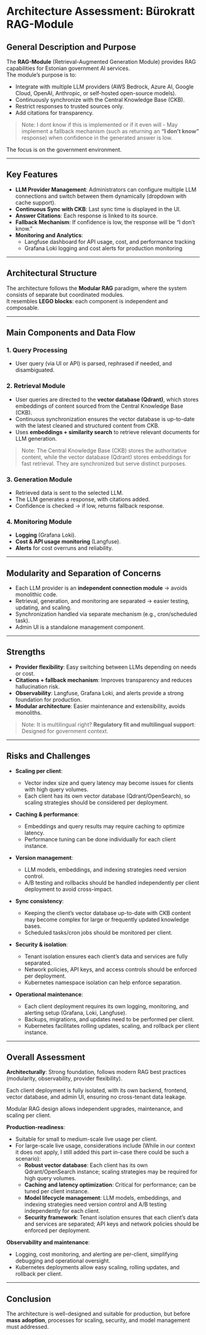 # Architecture Assessment: Bürokratt RAG-Module

## General Description and Purpose

The **RAG-Module** (Retrieval-Augmented Generation Module) provides RAG capabilities for Estonian government AI services.  
The module’s purpose is to:

- Integrate with multiple LLM providers (AWS Bedrock, Azure AI, Google Cloud, OpenAI, Anthropic, or self-hosted open-source models).
- Continuously synchronize with the Central Knowledge Base (CKB).
- Restrict responses to trusted sources only.
- Add citations for transparency.
>Note: I dont know if this is implemented or if it even will - May implement a fallback mechanism (such as returning an **“I don’t know”** response) when confidence in the generated answer is low.

The focus is on the government environment.

---

## Key Features

- **LLM Provider Management**: Administrators can configure multiple LLM connections and switch between them dynamically (dropdown with cache support).
- **Continuous Sync with CKB**: Last sync time is displayed in the UI.
- **Answer Citations**: Each response is linked to its source.
- **Fallback Mechanism**: If confidence is low, the response will be “I don’t know.”
- **Monitoring and Analytics**:  
  - Langfuse dashboard for API usage, cost, and performance tracking  
  - Grafana Loki logging and cost alerts for production monitoring

---

## Architectural Structure

The architecture follows the **Modular RAG** paradigm, where the system consists of separate but coordinated modules.  
It resembles **LEGO blocks**: each component is independent and composable.

---

## Main Components and Data Flow

### 1. Query Processing
- User query (via UI or API) is parsed, rephrased if needed, and disambiguated.

### 2. Retrieval Module
- User queries are directed to the **vector database (Qdrant)**, which stores embeddings of content sourced from the Central Knowledge Base (CKB).
- Continuous synchronization ensures the vector database is up-to-date with the latest cleaned and structured content from CKB.
- Uses **embeddings + similarity search** to retrieve relevant documents for LLM generation.
> Note: The Central Knowledge Base (CKB) stores the authoritative content, while the vector database (Qdrant) stores embeddings for fast retrieval. They are synchronized but serve distinct purposes.


### 3. Generation Module
- Retrieved data is sent to the selected LLM.
- The LLM generates a response, with citations added.
- Confidence is checked → if low, returns fallback response.

### 4. Monitoring Module
- **Logging** (Grafana Loki).
- **Cost & API usage monitoring** (Langfuse).
- **Alerts** for cost overruns and reliability.

---

## Modularity and Separation of Concerns

- Each LLM provider is an **independent connection module** → avoids monolithic code.
- Retrieval, generation, and monitoring are separated → easier testing, updating, and scaling.
- Synchronization handled via separate mechanism (e.g., cron/scheduled task).
- Admin UI is a standalone management component.

---

## Strengths

- **Provider flexibility**: Easy switching between LLMs depending on needs or cost.
- **Citations + fallback mechanism**: Improves transparency and reduces hallucination risk.
- **Observability**: Langfuse, Grafana Loki, and alerts provide a strong foundation for production.
- **Modular architecture**: Easier maintenance and extensibility, avoids monoliths.
>Note: It is multilingual right? **Regulatory fit and multilingual support**: Designed for government context.

---

## Risks and Challenges

- **Scaling per client**:
  - Vector index size and query latency may become issues for clients with high query volumes.
  - Each client has its own vector database (Qdrant/OpenSearch), so scaling strategies should be considered per deployment.
  
- **Caching & performance**:
  - Embeddings and query results may require caching to optimize latency.
  - Performance tuning can be done individually for each client instance.

- **Version management**:
  - LLM models, embeddings, and indexing strategies need version control.
  - A/B testing and rollbacks should be handled independently per client deployment to avoid cross-impact.

- **Sync consistency**:
  - Keeping the client’s vector database up-to-date with CKB content may become complex for large or frequently updated knowledge bases.
  - Scheduled tasks/cron jobs should be monitored per client.

- **Security & isolation**:
  - Tenant isolation ensures each client’s data and services are fully separated.
  - Network policies, API keys, and access controls should be enforced per deployment.
  - Kubernetes namespace isolation can help enforce separation.

- **Operational maintenance**:
  - Each client deployment requires its own logging, monitoring, and alerting setup (Grafana, Loki, Langfuse).
  - Backups, migrations, and updates need to be performed per client.
  - Kubernetes facilitates rolling updates, scaling, and rollback per client instance.


---

## Overall Assessment

**Architecturally**: Strong foundation, follows modern RAG best practices (modularity, observability, provider flexibility).

Each client deployment is fully isolated, with its own backend, frontend, vector database, and admin UI, ensuring no cross-tenant data leakage.

Modular RAG design allows independent upgrades, maintenance, and scaling per client.

**Production-readiness**:

- Suitable for small to medium-scale live usage per client.
- For large-scale live usage, considerations include (While in our context it does not apply, I still added this part in-case there could be such a scenario):
  - **Robust vector database**: Each client has its own Qdrant/OpenSearch instance; scaling strategies may be required for high query volumes.
  - **Caching and latency optimization**: Critical for performance; can be tuned per client instance.
  - **Model lifecycle management**: LLM models, embeddings, and indexing strategies need version control and A/B testing independently for each client.
  - **Security framework**: Tenant isolation ensures that each client’s data and services are separated; API keys and network policies should be enforced per deployment.

**Observability and maintenance**:

- Logging, cost monitoring, and alerting are per-client, simplifying debugging and operational oversight.
- Kubernetes deployments allow easy scaling, rolling updates, and rollback per client.


---

## Conclusion

The architecture is well-designed and suitable for production, but before **mass adoption**, processes for scaling, security, and model management must addressed.
